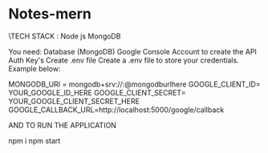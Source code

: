 # Notes-mern
\TECH STACK :
Node js 
MongoDB

You need:
Database (MongoDB)
Google Console Account to create the API Auth Key's
Create .env file
Create a .env file to store your credentials. Example below:

MONGODB_URI = mongodb+srv://<username>:<password>@mongodburlhere
GOOGLE_CLIENT_ID= YOUR_GOOGLE_ID_HERE
GOOGLE_CLIENT_SECRET= YOUR_GOOGLE_CLIENT_SECRET_HERE
GOOGLE_CALLBACK_URL=http://localhost:5000/google/callback

AND TO RUN THE APPLICATION

npm i
npm start
